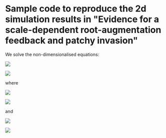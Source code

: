 # Sample code to reproduce the 2d simulation results in "Evidence for a scale-dependent root-augmentation feedback and patchy invasion"

We solve the non-dimensionalised equations:

<!-- Use https://latex.codecogs.com/ to generate images of equations -->

<!-- Latex code for first equation: \frac{\partial b_i}{\partial t} = g^i_b b_i (1-b_i) - \mu_i b_i + \delta_{b_i} \frac{w}{w+w_i^*}\phi_i * b_i -->

![](https://latex.codecogs.com/svg.image?\frac{\partial&space;b_i}{\partial&space;t}&space;=&space;g^i_b&space;b_i&space;(1-b_i)&space;-&space;\mu_i&space;b_i&space;&plus;&space;\delta_{b_i}&space;\frac{w}{w&plus;w_i^*}\phi_i&space;*&space;b_i,~~~i=1,2,)

<!-- Latex code for second equation: \frac{\partial w}{\partial t} = p - \nu \left(1 - \sum_{i=1}^{n} \rho_i b_i \right) w - w \sum_{i=1}^{n} g_w^i + \delta_w \Delta w) -->

![](https://latex.codecogs.com/svg.image?\frac{\partial&space;w}{\partial&space;t}&space;=&space;p&space;-&space;\nu&space;\left(1&space;-&space;\sum_{i=1}^{n}&space;\rho_i&space;b_i&space;\right)&space;w&space;-&space;w&space;\sum_{i=1}^{n}&space;g_w^i&space;&plus;&space;\delta_w&space;\Delta&space;w)

where

<!-- Latex code for b_i integral: g_{b}^i = \nu \lambda_i \int_\Omega g_i(\mathbf{x},\mathbf{x}',t) w(\mathbf{x}',t) d\mathbf{x}' -->

![](https://latex.codecogs.com/svg.image?g_{b}^i&space;=&space;\nu&space;\lambda_i&space;\int_\Omega&space;g_i(\mathbf{x},\mathbf{x}',t)&space;w(\mathbf{x}',t)&space;d\mathbf{x}')

<!-- Latex code for w integral: g_w = \gamma_i \int_\Omega g_i(\mathbf{x}',\mathbf{x},t) b(\mathbf{x}',t) d\mathbf{x}' -->

![](https://latex.codecogs.com/svg.image?g_{w}^i&space;=&space;\gamma_i&space;\int_\Omega&space;g_i(\mathbf{x}',\mathbf{x},t)&space;b(\mathbf{x}',t)&space;d\mathbf{x}')

and 

<!-- Latex code for root kernel: g_{i} = \frac{1}{2 \pi \sigma_{g_i}^2} \operatorname{exp}\left(-\frac{|\mathbf{X}-\mathbf{X}'|^2}{2 [\sigma_{g_i}(1+b_i(\mathbf{X},T)]^2)}\right) -->

![](https://latex.codecogs.com/svg.image?g_{i}&space;=&space;\frac{1}{2&space;\pi&space;\sigma_{g_i}^2}&space;\operatorname{exp}\left(-\frac{|\mathbf{X}-\mathbf{X}'|^2}{2&space;[\sigma_{g_i}(1&plus;b_i(\mathbf{X},T)]^2)}\right))

<!-- Latex code for dispersal kernel: \phi_{i} = \frac{1}{2 \pi} \left[ \frac{\sigma_{d_i}}{\left(|\mathbf{x}-\mathbf{x}'|+\sigma_{d_i}^2 \right)^{3/2}} \right] -->

![](https://latex.codecogs.com/svg.image?\phi_{i}&space;=&space;\frac{1}{2&space;\pi}&space;\left[&space;\frac{\sigma_{d_i}}{\left(|\mathbf{x}-\mathbf{x}'|&plus;\sigma_{d_i}^2&space;\right)^{3/2}}&space;\right])
